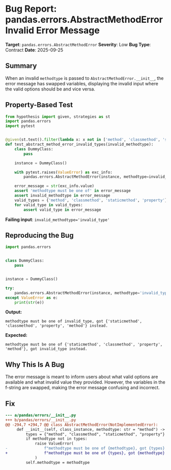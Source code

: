 # Bug Report: pandas.errors.AbstractMethodError Invalid Error Message

**Target**: `pandas.errors.AbstractMethodError`
**Severity**: Low
**Bug Type**: Contract
**Date**: 2025-09-25

## Summary

When an invalid `methodtype` is passed to `AbstractMethodError.__init__`, the error message has swapped variables, displaying the invalid input where the valid options should be and vice versa.

## Property-Based Test

```python
from hypothesis import given, strategies as st
import pandas.errors
import pytest


@given(st.text().filter(lambda x: x not in ['method', 'classmethod', 'staticmethod', 'property']))
def test_abstract_method_error_invalid_types(invalid_methodtype):
    class DummyClass:
        pass

    instance = DummyClass()

    with pytest.raises(ValueError) as exc_info:
        pandas.errors.AbstractMethodError(instance, methodtype=invalid_methodtype)

    error_message = str(exc_info.value)
    assert 'methodtype must be one of' in error_message
    assert invalid_methodtype in error_message
    valid_types = {'method', 'classmethod', 'staticmethod', 'property'}
    for valid_type in valid_types:
        assert valid_type in error_message
```

**Failing input**: `invalid_methodtype='invalid_type'`

## Reproducing the Bug

```python
import pandas.errors


class DummyClass:
    pass


instance = DummyClass()

try:
    pandas.errors.AbstractMethodError(instance, methodtype='invalid_type')
except ValueError as e:
    print(str(e))
```

**Output:**
```
methodtype must be one of invalid_type, got {'staticmethod', 'classmethod', 'property', 'method'} instead.
```

**Expected:**
```
methodtype must be one of {'staticmethod', 'classmethod', 'property', 'method'}, got invalid_type instead.
```

## Why This Is A Bug

The error message is meant to inform users about what valid options are available and what invalid value they provided. However, the variables in the f-string are swapped, making the error message confusing and incorrect.

## Fix

```diff
--- a/pandas/errors/__init__.py
+++ b/pandas/errors/__init__.py
@@ -294,7 +294,7 @@ class AbstractMethodError(NotImplementedError):
     def __init__(self, class_instance, methodtype: str = "method") -> None:
         types = {"method", "classmethod", "staticmethod", "property"}
         if methodtype not in types:
             raise ValueError(
-                f"methodtype must be one of {methodtype}, got {types} instead."
+                f"methodtype must be one of {types}, got {methodtype} instead."
             )
         self.methodtype = methodtype
```
